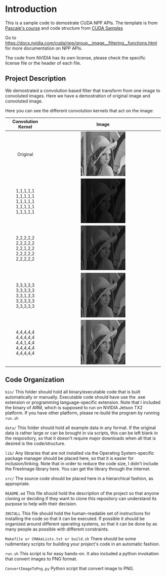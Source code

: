 # Introduction
This is a sample code to demostrate CUDA NPP APIs. The template is from [Pascale's course](https://github.com/PascaleCourseraCourses/CUDAatScaleForTheEnterpriseCourseProjectTemplate) and code structure from [CUDA Samples](https://github.com/nvidia/cuda-samples)

Go to https://docs.nvidia.com/cuda/npp/group__image__filtering__functions.html for more documentation on NPP APIs.

The code from NVIDIA has its own license, please check the specific license file or the header of each file.

## Project Description

We demostrated a convolution based filter that transform from one image to convoluted images. Here we have a demostration of original image and convoluted image.

Here you can see the different convolution kernels that act on the image:

| Convolution Kernel             |  Image |
:-------------------------:|:-------------------------:
Original |  <img src="./data/Lena.png"  width="40%" height="40%">
1,1,1,1,1<br>1,1,1,1,1<br>1,1,1,1,1<br>1,1,1,1,1<br>1,1,1,1,1 |  <img src="./data/Lena_convFilter_1%2C1.png"  width="40%" height="40%">
2,2,2,2,2<br>2,2,2,2,2<br>2,2,1,2,2<br>2,2,2,2,2<br>2,2,2,2,2 |  <img src="./data/Lena_convFilter_2%2C1.png"  width="40%" height="40%">
3,3,3,3,3<br>3,3,3,3,3<br>3,3,1,3,3<br>3,3,3,3,3<br>3,3,3,3,3 |  <img src="./data/Lena_convFilter_3%2C1.png"  width="40%" height="40%">
4,4,4,4,4<br>4,4,4,4,4<br>4,4,1,4,4<br>4,4,4,4,4<br>4,4,4,4,4 |  <img src="./data/Lena_convFilter_4%2C1.png"  width="40%" height="40%">


## Code Organization

```bin/```
This folder should hold all binary/executable code that is built automatically or manually. Executable code should have use the .exe extension or programming language-specific extension.
Note that I included the binary of ARM, which is supposed to run on NVIDIA Jetson TX2 platform. If you have other platform, please re-build the program by running `run.sh`

```data/```
This folder should hold all example data in any format. If the original data is rather large or can be brought in via scripts, this can be left blank in the respository, so that it doesn't require major downloads when all that is desired is the code/structure.

```lib/```
Any libraries that are not installed via the Operating System-specific package manager should be placed here, so that it is easier for inclusion/linking.
Note that in order to reduce the code size, I didn't include the FreeImage library here. You can get the library through the Internet.

```src/```
The source code should be placed here in a hierarchical fashion, as appropriate.

```README.md```
This file should hold the description of the project so that anyone cloning or deciding if they want to clone this repository can understand its purpose to help with their decision.

```INSTALL```
This file should hold the human-readable set of instructions for installing the code so that it can be executed. If possible it should be organized around different operating systems, so that it can be done by as many people as possible with different constraints.

```Makefile or CMAkeLists.txt or build.sh```
There should be some rudimentary scripts for building your project's code in an automatic fashion.

```run.sh```
This script is for easy hands-on. It also included a python invokation that convert images to PNG format.

```ConvertImageToPng.py```
Python script that convert image to PNG.